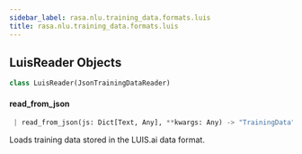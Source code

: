```yaml
---
sidebar_label: rasa.nlu.training_data.formats.luis
title: rasa.nlu.training_data.formats.luis
---
```

## LuisReader Objects

```python
class LuisReader(JsonTrainingDataReader)
```

#### read\_from\_json

```python
 | read_from_json(js: Dict[Text, Any], **kwargs: Any) -> "TrainingData"
```

Loads training data stored in the LUIS.ai data format.

